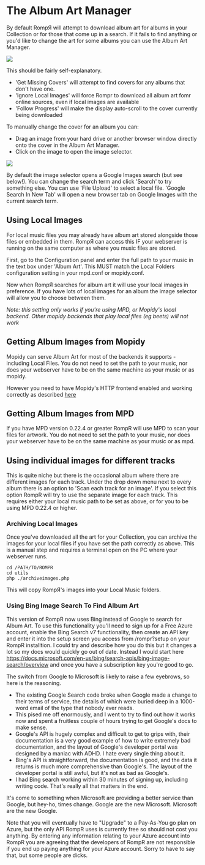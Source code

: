 # The Album Art Manager

By default RompЯ will attempt to download album art for albums in your Collection or for those that come up in a search. If it fails to find anything or you'd like to change the art for some albums you can use the Album Art Manager.

![](images/albumart.png)

This should be fairly self-explanatory.

* 'Get Missing Covers' will attempt to find covers for any albums that don't have one.
* 'Ignore Local Images' will force Rompr to download all album art fomr online sources, even if local images are available
* 'Follow Progress' will make the display auto-scroll to the cover currently being downloaded

To manually change the cover for an album you can:

* Drag an image from your hard drive or another browser window directly onto the cover in the Album Art Manager.
* Click on the image to open the image selector.

![](images/albumart2.png)

By default the image selector opens a Google Images search (but see below!). You can change the search term and click 'Search' to try something else. You can use 'File Upload' to select a local file. 'Google Search In New Tab' will open a new browser tab on Google Images with the current search term.

## Using Local Images

For local music files you may already have album art stored alongside those files or embedded in them. RompЯ can access this IF your webserver is running on the same computer as where you music files are stored.

First, go to the Configuration panel and enter the full path to your music in the text box under 'Album Art'. This MUST match the Local Folders configuration setting in your mpd.conf or mopidy.conf.

Now when RompЯ searches for album art it will use your local images in preference. If you have lots of local images for an album the image selector will allow you to choose between them.

_Note: this setting only works if you're using MPD, or Mopidy's local backend. Other mopidy backends that play local files (eg beets) will not work_

## Getting Album Images from Mopidy

Mopidy can serve Album Art for most of the backends it supports - including Local Files. You do not need to set the path to your music, nor does your webserver have to be on the same machine as your music or as mopidy.

However you need to have Mopidy's HTTP frontend enabled and working correctly as described [here](/RompR/Rompr-And-Mopidy)

## Getting Album Images from MPD

If you have MPD version 0.22.4 or greater RompR will use MPD to scan your files for artwork. You do not need to set the path to your music, nor does your webserver have to be on the same machine as your music or as mpd.

## Using individual images for different tracks

This is quite niche but there is the occasional album where there are different images for each track. Under the drop down menu next to every album there is an option to 'Scan each track for an image'.
If you select this option RompR will try to use the separate image for each track. This requires either your local music path to be set as above, or for you to be using MPD 0.22.4 or higher.

### Archiving Local Images

Once you've downloaded all the art for your Collection, you can archive the images for your local files if you have set the path correctly as above. This is a manual step and requires a terminal open on the PC where your webserver runs.

    cd /PATH/TO/ROMPR
    cd utils
    php ./archiveimages.php

This will copy RompЯ's images into your Local Music folders.

### Using Bing Image Search To Find Album Art

This version of RompR now uses Bing instead of Google to search for Album Art. To use this functionality you'll need to sign up for a Free Azure account, enable the
Bing Search v7 functionality, then create an API key and enter it into the setup screen you access from /rompr?setup on your RompR installtion. I could try and describe
how you do this but it changes a lot so my docs would quickly go out of date. Instead I would start here https://docs.microsoft.com/en-us/bing/search-apis/bing-image-search/overview
and once you have a subscription key you're good to go.

The switch from Google to Microsoft is likely to raise a few eyebrows, so here is the reasoning.

* The existing Google Search code broke when Google made a change to their terms of service, the details of which were buried deep in a 1000-word email of the type that nobody ever reads.
* This pised me off enormously, and I went to try to find out how it works now and spent a fruitless couple of hours trying to get Google's docs to make sense.
* Google's API is hugely complex and difficult to get to grips with, their documentation is a very good example of how to write extremely bad documentation, and the layout of Google's developer portal was designed by a maniac with ADHD. I hate every single thing about it.
* Bing's API is straightforward, the documentation is good, and the data it returns is much more comprehensive than Google's. The layout of the developer portal is still awful, but it's not as bad as Google's.
* I had Bing search working within 30 minutes of signing up, including writing code. That's really all that matters in the end.

It's come to something when Microsoft are providing a better service than Google, but hey-ho, times change. Google are the new Microsoft. Microsoft are the new Google.

Note that you will eventually have to "Upgrade" to a Pay-As-You go plan on Azure, but the only API RompR uses is currently free so should not cost you anything.
By entering any information relating to your Azure account into RompR you are agreeing that the developers of RompR are not responsible if you end up paying anything for your Azure account.
Sorry to have to say that, but some people are dicks.